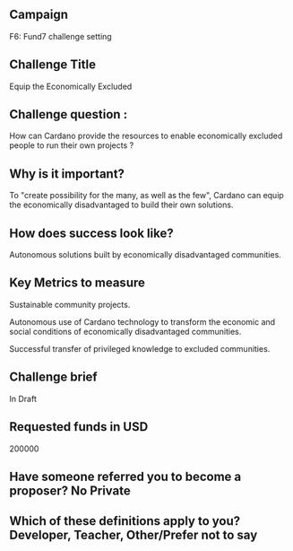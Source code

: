 ## Campaign

F6: Fund7 challenge setting

## Challenge Title

Equip the Economically Excluded

## Challenge question :

How can Cardano provide the resources to enable economically excluded people to run their own projects ?

## Why is it important?

To "create possibility for the many, as well as the few", Cardano can equip the economically disadvantaged to build their own solutions.

## How does success look like?

Autonomous solutions built by economically disadvantaged communities.

## Key Metrics to measure

Sustainable community projects.

Autonomous use of Cardano technology to transform the economic and social conditions of economically disadvantaged communities.

Successful transfer of privileged knowledge to excluded communities.

## Challenge brief

In Draft

## Requested funds in USD 

200000

## Have someone referred you to become a proposer? No Private

## Which of these definitions apply to you? Developer, Teacher, Other/Prefer not to say

